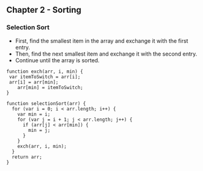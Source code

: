 ## Chapter 2 - Sorting

### Selection Sort
 - First, find the smallest item in the array and exchange it with the first entry.
 - Then, find the next smallest item and exchange it with the second entry.
 - Continue until the array is sorted.

```
function exch(arr, i, min) {
 var itemToSwitch = arr[i];
 arr[i] = arr[min];
	arr[min] = itemToSwitch;
}

function selectionSort(arr) {
  for (var i = 0; i < arr.length; i++) {
    var min = i;
    for (var j = i + 1; j < arr.length; j++) {
      if (arr[j] < arr[min]) {
        min = j;
      }
    }
    exch(arr, i, min);
  }
  return arr;
}

```

